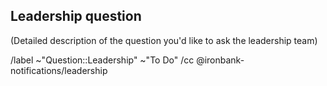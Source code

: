 ## Leadership question

(Detailed description of the question you'd like to ask the leadership team)


/label ~"Question::Leadership" ~"To Do"
/cc @ironbank-notifications/leadership